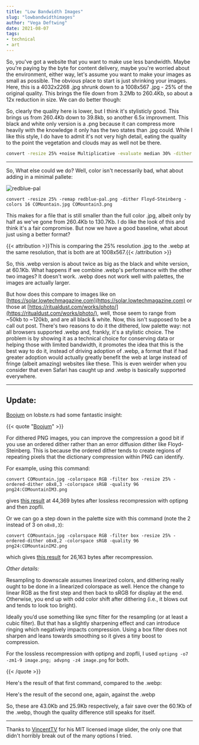 ```yaml
---
title: "Low Bandwidth Images"
slug: "lowbandwidthimages"
author: "Vega Deftwing"
date: 2021-08-07
tags:
- technical
- art
---
```


<div id="slider1"></div>

So, you've got a website that you want to make use less bandwidth. Maybe you're paying by the byte for content delivery, maybe you're worried about the environment, either way, let's assume you want to make your images as small as possible. The obvious place to start is just shrinking your images. Here, this is a 4032x2268 .jpg shrunk down to a 1008x567 .jpg - 25% of the original quality. This brings the file down from 3.2Mb to 260.4Kb, so about a 12x reduction in size. We can do better though:

<script src="/js/slider.js"></script>

  <script>
    window.onload = function() {
      new SliderBar({
        el: "#slider1",
        beforeImg: '/COMountain.jpg',
        afterImg: '/COMountain5.jpg',
        width: "90%",
      });
      new SliderBar({
        el: "#slider2",
        beforeImg: '/COMountain5.jpg',
        afterImg: '/COMountain2.png',
        width: "90%",
      })
      new SliderBar({
        el: "#slider3",
        beforeImg: '/COMountain5.jpg',
        afterImg: '/COMountain3.png',
        width: "90%",
      })
      new SliderBar({
        el: "#slider4",
        beforeImg: '/COMountain5.jpg',
        afterImg: '/COMountain.webp',
        width: "90%",
      })
      new SliderBar({
        el: "#slider5",
        beforeImg: '/COMountain.webp',
        afterImg: '/COMountainIM3.png',
        width: "90%",
      })
      new SliderBar({
        el: "#slider6",
        beforeImg: '/COMountain.webp',
        afterImg: '/COMountainIM2.png',
        width: "90%",
      })
    }
  </script>


<div id="slider2"></div>

So, clearly the quality here is lower, but I think it's stylisticly good. This brings us from 260.4Kb down to 39.8kb, so another 6.5x improvment. This black and white only version is a .png because it can compress more heavily with the knowledge it only has the two states than .jpg could. While I like this style, I do have to admit it's not very high detail, eating the quality to the point the vegetation and clouds may as well not be there.

```bash
convert -resize 25% +noise Multiplicative -evaluate median 30% -dither Floyd-Steinberg -monochrome  COMountain.jpg COMountain2.png
```

---

So, What else could we do? Well, color isn't necessarily bad, what about adding in a minimal pallete:

  <div id="slider3"></div>

![redblue-pal](/redblue-pal.png)

```
convert -resize 25% -remap redblue-pal.png -dither Floyd-Steinberg -colors 16 COMountain.jpg COMountain3.png
```

This makes for a file that is still smaller than the full color .jpg, albeit only by half as we've gone from 260.4Kb to 130.7Kb. I do like the look of this and think it's a fair compromise. But now we have a good baseline, what about just using a better format?

<div id="slider4"></div>
{{< attribution >}}This is comparing the 25% resolution .jpg to the .webp at the same resolution, that is both are at 1008x567.{{< /attribution >}}

So, this .webp version is about twice as big as the black and white version, at 60.1Kb. What happens if we combine .webp's performance with the other two images? It doesn't work. .webp does not work well with palettes, the images are actually larger.

But how does this compare to images like on [https://solar.lowtechmagazine.com](https://solar.lowtechmagazine.com) or those at [https://ritualdust.com/works/photo/](https://ritualdust.com/works/photo/), well, those seem to range from ~50kb to ~120kb, and are all black & white. Now, this isn't supposed to be a call out post. There's two reasons to do it the dithered, low palette way: not all browsers supported .webp and, frankly, it's a stylistic choice. The problem is by showing it as a technical choice for conserving data or helping those with limited bandwidth, it promotes the idea that this is the best way to do it, instead of driving adoption of .webp, a format that if had greater adoption would actually greatly benefit the web at large instead of fringe (albeit amazing) websites like these. This is even weirder when you consider that even Safari has caught up and .webp is basically supported everywhere.

---

## Update:

[Boojum](https://lobste.rs/u/Boojum) on lobste.rs had some fantastic insight:

{{< quote "[Boojum](https://lobste.rs/s/oexwrw/low_bandwidth_images#c_cb9vrb)" >}}

For dithered PNG images, you can improve the compression a good bit if you use an ordered dither rather than an error diffusion dither like Floyd-Steinberg. This is because the ordered dither tends to create regions of repeating pixels that the dictionary compression within PNG can identify.

For example, using this command:

```
convert COMountain.jpg -colorspace RGB -filter box -resize 25% -ordered-dither o8x8,3 -colorspace sRGB -quality 96 png24:COMountainIM3.png
```

gives [this result](https://imgur.com/aJ0p7hw) at 44,369 bytes after lossless recompression with optipng and then zopfli.

Or we can go a step down in the palette size with this command (note the 2 instead of 3 on `o8x8,3`):

```
convert COMountain.jpg -colorspace RGB -filter box -resize 25% -ordered-dither o8x8,2 -colorspace sRGB -quality 96 png24:COMountainIM2.png
```

which gives [this result](https://imgur.com/kzPWeGD) for 26,163 bytes after recompression.

*Other details:*

Resampling to downscale assumes linearized colors, and dithering really ought to be done in a linearized colorspace as well. Hence the change to linear RGB as the first step and then back to sRGB for display at the end. Otherwise, you end up with odd color shift after dithering (i.e., it blows out and tends to look too bright).

Ideally you’d use something like sync filter for the resampling (or at least a cubic filter). But that has a slightly sharpening effect and can introduce ringing which negatively impacts compression. Using a box filter does not sharpen and leans towards smoothing so it gives a tiny boost to compression.

For the lossless recompression with optipng and zopfli, I used `optipng -o7 -zm1-9 image.png; advpng -z4 image.png` for both.

{{< /quote >}}

Here's the result of that first command, compared to the .webp:

<div id="slider5"></div>

Here's the result of the second one, again, against the .webp

<div id="slider6"></div>

So, these are 43.0Kb and 25.9Kb respectively, a fair save over the 60.1Kb of the .webp, though the quality difference still speaks for itself.


---

Thanks to [VincentTV](https://github.com/VincentTV/before-after-slider) for his MIT licensed image slider, the only one that didn't horribly break out of the many options I tried. 